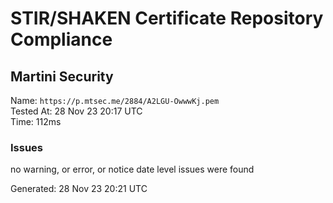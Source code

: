 # STIR/SHAKEN Certificate Repository Compliance

## Martini Security

Name: `https://p.mtsec.me/2884/A2LGU-OwwwKj.pem`\
Tested At: 28 Nov 23 20:17 UTC\
Time: 112ms

### Issues

no warning, or error, or notice date level issues were found

Generated: 28 Nov 23 20:21 UTC